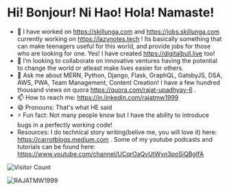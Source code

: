 <!--
**rajatmw1999/rajatmw1999** is a ✨ _special_ ✨ repository because its `README.md` (this file) appears on your GitHub profile.

Here are some ideas to get you started:

- 🔭 I’m currently working on ...
- 🌱 I’m currently learning ...
- 👯 I’m looking to collaborate on ...
- 🤔 I’m looking for help with ...
- 💬 Ask me about ...
- 📫 How to reach me: ...
- 😄 Pronouns: ...
- ⚡ Fun fact: ...
-->

# Hi! Bonjour! Ni Hao! Hola! Namaste!


- 🔭 I have worked on https://skillunga.com and https://jobs.skillunga.com currently working on https://lazynotes.tech ! Its basically something that can make teenagers useful for this world, and provide jobs for those who are looking for one. Yes! I have created https://digitalbull.live too!
- 👯 I’m looking to collaborate on innovative ventures having the potential to change the world or atleast make lives easier for others.
- 💬 Ask me about MERN, Python, Django, Flask, GraphQL, GatsbyJS, DSA, AWS, PWA, Team Management, Content Creation! I have a few hundred thousand views on quora https://quora.com/rajat-upadhyay-6 .
- 📫 How to reach me: https://in.linkedin.com/rajatmw1999
- 😄 Pronouns: That's what HE said
- ⚡ Fun fact: Not many people know but I have the ability to introduce bugs in a perfectly working code!
- Resources: I do technical story writing(belive me, you will love it) here: https://carrotblogs.medium.com . Some of my youtube podcasts and tutorials can be found here: https://www.youtube.com/channel/UCqrOaQvUtWyn3poSiQBgIfA 

![Visitor Count](https://profile-counter.glitch.me/rajatmw1999/count.svg)


![RAJATMW1999](https://user-images.githubusercontent.com/43850934/137154189-c1e9eed6-eb05-4442-a949-084c299f2ce5.png)
